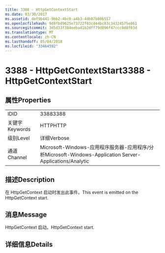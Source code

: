```yaml
---
title: 3388 - HttpGetContextStart
ms.date: 03/30/2017
ms.assetid: def9b441-9bb2-4bc0-a4b3-4db07b80b557
ms.openlocfilehash: 9d8fbd9625e73722f03cd44bc83c34324575e861
ms.sourcegitcommit: 3d5d33f384eeba41b2dff79d096f47ccc8d8f03d
ms.translationtype: MT
ms.contentlocale: zh-CN
ms.lasthandoff: 05/04/2018
ms.locfileid: "33464592"
---
```

# <a name="3388---httpgetcontextstart"></a><span data-ttu-id="bf0eb-102">3388 - HttpGetContextStart</span><span class="sxs-lookup"><span data-stu-id="bf0eb-102">3388 - HttpGetContextStart</span></span>
## <a name="properties"></a><span data-ttu-id="bf0eb-103">属性</span><span class="sxs-lookup"><span data-stu-id="bf0eb-103">Properties</span></span>  
  
|||  
|-|-|  
|<span data-ttu-id="bf0eb-104">ID</span><span class="sxs-lookup"><span data-stu-id="bf0eb-104">ID</span></span>|<span data-ttu-id="bf0eb-105">3388</span><span class="sxs-lookup"><span data-stu-id="bf0eb-105">3388</span></span>|  
|<span data-ttu-id="bf0eb-106">关键字</span><span class="sxs-lookup"><span data-stu-id="bf0eb-106">Keywords</span></span>|<span data-ttu-id="bf0eb-107">HTTP</span><span class="sxs-lookup"><span data-stu-id="bf0eb-107">HTTP</span></span>|  
|<span data-ttu-id="bf0eb-108">级别</span><span class="sxs-lookup"><span data-stu-id="bf0eb-108">Level</span></span>|<span data-ttu-id="bf0eb-109">详细</span><span class="sxs-lookup"><span data-stu-id="bf0eb-109">Verbose</span></span>|  
|<span data-ttu-id="bf0eb-110">通道</span><span class="sxs-lookup"><span data-stu-id="bf0eb-110">Channel</span></span>|<span data-ttu-id="bf0eb-111">Microsoft-Windows-应用程序服务器-应用程序/分析</span><span class="sxs-lookup"><span data-stu-id="bf0eb-111">Microsoft-Windows-Application Server-Applications/Analytic</span></span>|  
  
## <a name="description"></a><span data-ttu-id="bf0eb-112">描述</span><span class="sxs-lookup"><span data-stu-id="bf0eb-112">Description</span></span>  
 <span data-ttu-id="bf0eb-113">在 HttpGetContext 启动时发出此事件。</span><span class="sxs-lookup"><span data-stu-id="bf0eb-113">This event is emitted on the HttpGetContext start.</span></span>  
  
## <a name="message"></a><span data-ttu-id="bf0eb-114">消息</span><span class="sxs-lookup"><span data-stu-id="bf0eb-114">Message</span></span>  
 <span data-ttu-id="bf0eb-115">HttpGetContext 启动。</span><span class="sxs-lookup"><span data-stu-id="bf0eb-115">HttpGetContext start.</span></span>  
  
## <a name="details"></a><span data-ttu-id="bf0eb-116">详细信息</span><span class="sxs-lookup"><span data-stu-id="bf0eb-116">Details</span></span>
